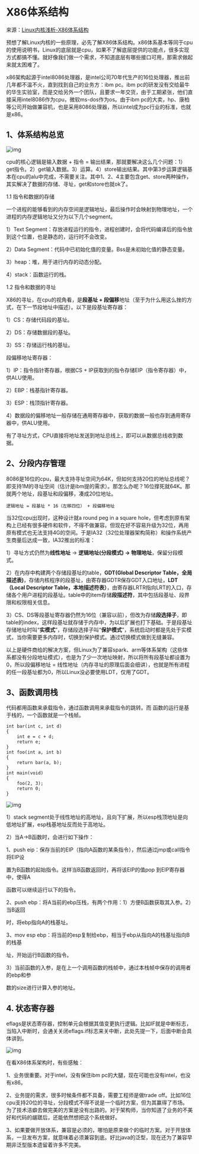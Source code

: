 # X86体系结构

来源：[Linux内核浅析-X86体系结构](https://zhuanlan.zhihu.com/p/73937048)

预想了解Linux内核的一些原理，必先了解X86体系结构。x86体系基本等同于cpu的使用说明书，Linux的底层就是cpu，如果不了解底层提供的功能点，很多实现方式都搞不懂。就好像我们做一个需求，不知道底层有哪些接口可用，那需求做起来就太困难了。

x86架构起源于intel8086处理器，是intel公司70年代生产的16位处理器，推出前几年都不温不火，直到找到自己的业务方：ibm pc。ibm pc的研发没有交给最牛的华生实验室，而是交给另外一个团队，且要求一年交货，由于工期紧张，他们直接采用intel8086作为cpu，微软ms-dos作为os。由于ibm pc的大卖，hp、康柏等公司开始做兼容机，也是采用8086处理器，所以intel成为pc行业的标准，也就是x86。

## 1、体系结构总览

![img](./doc/v2-25fe27489f216dad5deaabcd16437515_1440w.jpg)

cpu的核心逻辑是输入数据 + 指令 = 输出结果，那就要解决这么几个问题：1）get指令。2）get输入数据。3）运算。4）store输出结果。其中第3步运算逻辑基本在cpu的alu中完成，不需要关注。其中1、2、4主要包含get、store两种操作，其实解决了数据的存储、寻址，get和store也就ok了。

1.1 指令和数据的存储

一个进程的能够看到的内存空间是逻辑地址，最后操作时会映射到物理地址，一个进程的内存逻辑地址又分为以下几个segment。

1）Text Segment：存放进程运行的指令，进程创建时，会将代码编译后的指令放到这个位置，也是静态的，运行时不会改变。

2）Data Segment：代码中已初始化值的变量。Bss是未初始化值的静态变量。

3）heap：堆，用于进行内存的动态分配。

4）stack：函数运行的栈。

1.2 指令和数据的寻址

X86的寻址，在cpu的视角看，是**段基址 + 段偏移**地址（至于为什么用这么挫的方式，在下一节段地址中描述）。以下是段基址寄存器：

1）CS：存储代码段的基址。

2）DS：存储数据段的基址。

3）SS：存储运行栈的基址。

段偏移地址寄存器：

1）IP：指令指针寄存器，根据CS + IP获取到的指令存储EIP（指令寄存器）中，供ALU使用。

2）EBP：栈基指针寄存器。

3）ESP：栈顶指针寄存器。

4）数据段的偏移地址一般存储在通用寄存器中，获取的数据一般也存到通用寄存器中，供ALU使用。

有了寻址方式，CPU直接将地址发送到地址总线上，即可以从数据总线收到数据。

## 2、分段内存管理

8086是16位的cpu，最大支持寻址空间为64K，但如何支持20位的地址总线呢？即支持1M的寻址空间（估计是ibm提的需求）。那怎么办呢？16位撑死就64K。那就两个地址，段基址和段偏移，凑成20位地址。

```text
逻辑地址 = 段基址 * 16（左移四位） + 段偏移地址
```

当32位cpu出现时，这种设计就a round peg in a square hole，但考虑到原有架构上已经有很多硬件和软件，不得不做兼容。但现在好不容易升级为32位，再用原有模式也无法支持4G的空间。于是IA32（32位处理器架构简称）和操作系统产生商量后达成一致，IA32推出的标准：

1）寻址方式仍然为**线性地址** -> **逻辑地址(分段模式) -> 物理地址**，保留分段模式。

2）在内存中构建两个存储段基址的table，**GDT(Global Descriptor Table，全局描述表)**，存储内核程序的段基址，由寄存器GDTR保存GDT入口地址，**LDT（Local Descriptor Table，本地描述符表）**，由寄存器LRTR指向LRT的入口，存储各个用户进程的段基址。table中的item存储**段描述符**，其中包括段基址、段界限和权限相关信息。

3）CS、DS等段基址寄存器仍然为16位（兼容以前），但改为存储**段选择子**，即table的index，这样段基址就存储于内存中，为以后扩展也打下基础。于是段基址存储地址时叫“**实模式**”，存储段选择子叫“**保护模式**”，系统启动时都是先处于实模式，当你需要更多内存时，切换到保护模式。通过切换模式做到无缝兼容。

以上是硬件商给的解决方案，但Linux为了兼容spark、arm等体系架构（这些体系都没有分段地址模式），也是为了少一次地址映射，所以将所有段基址都设置为0，所以段偏移地址 = 线性地址（内存寻址的原理后面会细讲），也就是所有进程的任一段基址都为0，所以Linux没必要使用LDT，仅用了GDT。

## 3、函数调用栈

代码都用函数来承载指令，通过函数调用来承载指令的跳转。而 函数的运行是基于栈的，一个函数就是一个栈帧。

```text
int bar(int c, int d)
{
    int e = c + d;
    return e;
}
int foo(int a, int b)
{
    return bar(a, b);
}
int main(void)
{
    foo(2, 3);
    return 0;
}
```

![img](./doc/v2-0e014e39e53c16a2164c62a874400f33_1440w.jpg)

1）stack segment处于线性地址的高地址，且向下扩展，所以esp栈顶地址是向低地址扩展，esp栈基地址反而处于高地址。

2）当A->B函数时，会进行如下操作：

1、push eip：保存当前的EIP（指向A函数的某条指令），然后通过jmp或call指令将EIP设

置为B函数的起始指令。这样当B函数返回时，再将该EIP的值pop 到EIP寄存器中，使得A

函数可以继续运行以下的指令。

2、push ebp：将A当前的ebp压栈，有两个作用：1）方便B函数获取其入参。2）当B返回

时，将ebp指向A的栈基址。

3、mov esp ebp：将当前的esp复制给ebp，相当于ebp从指向A的栈基址指向B的栈基

址，开始运行B函数的指令。

3）当前函数的入参，是在上一个调用函数的栈帧中，通过本栈帧中保存的调用者的ebp和参

数的size进行计算入参的地址。

## 4. 状态寄存器

eflags是状态寄存器，控制单元会根据其值变更执行逻辑。比如IF就是中断标志，当陷入中断时，会通关关闭eflags.if标志来关中断，此处先提一下，后面中断会具体讲到。

![img](./doc/v2-b725b3731fd02e6c434369eeae73c9f6_1440w.jpg)



在看X86体系架构时，有些感触：

1、业务很重要。对于intel，没有保住ibm pc的大腿，现在可能也没有intel，也没有x86。

2、业务提的需求，很多时候条件都不具备，需要工程师是做trade off。比如16位cpu支持20位的寻址，分段模式不得不说是一个临时方案，但为其赢得了市场。为了技术洁癖去做完美的方案是没有出路的。对于架构师，当你知道了业务的不美好和代码的龌蹉后，还能依然想把这个系统做好。

3、如果要做开放体系，兼容是必须的，哪怕是原来做个的临时方案。对于开放体系，一旦发布方案，就意味着必须兼容到底。好比java的泛型，现在还为了兼容早期非泛型版本遗留着许多不完美。